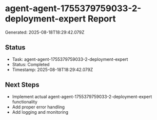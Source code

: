 # agent-agent-1755379759033-2-deployment-expert Report

Generated: 2025-08-18T18:29:42.079Z

## Status
- Task: agent-agent-1755379759033-2-deployment-expert
- Status: Completed
- Timestamp: 2025-08-18T18:29:42.079Z

## Next Steps
- Implement actual agent-agent-1755379759033-2-deployment-expert functionality
- Add proper error handling
- Add logging and monitoring
